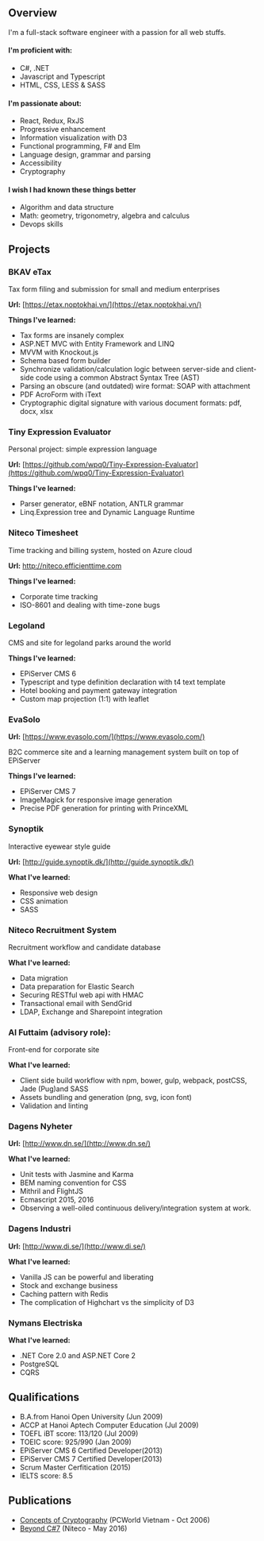 
## Overview

I'm a full-stack software engineer with a passion for all web stuffs.

#### I'm proficient with: 

- C#, .NET
- Javascript and Typescript
- HTML, CSS, LESS & SASS

#### I'm passionate about:

- React, Redux, RxJS
- Progressive enhancement
- Information visualization with D3
- Functional programming, F# and Elm
- Language design, grammar and parsing
- Accessibility
- Cryptography

#### I wish I had known these things better

- Algorithm and data structure
- Math: geometry, trigonometry, algebra and calculus
- Devops skills

## Projects

### BKAV eTax

Tax form filing and submission for small and medium enterprises

**Url:** [https://etax.noptokhai.vn/](https://etax.noptokhai.vn/)

**Things I've learned:**

- Tax forms are insanely complex
- ASP.NET MVC with Entity Framework and LINQ
- MVVM with Knockout.js
- Schema based form builder
- Synchronize validation/calculation logic between server-side and client-side code using a common Abstract Syntax Tree (AST)
- Parsing an obscure (and outdated) wire format: SOAP with attachment
- PDF AcroForm with iText
- Cryptographic digital signature with various document formats: pdf, docx, xlsx

### Tiny Expression Evaluator

Personal project: simple expression language

**Url:** [https://github.com/wpq0/Tiny-Expression-Evaluator](https://github.com/wpq0/Tiny-Expression-Evaluator)

**Things I've learned:**

- Parser generator, eBNF notation, ANTLR grammar
- Linq.Expression tree and Dynamic Language Runtime

### Niteco Timesheet
Time tracking and billing system, hosted on Azure cloud

**Url:** http://niteco.efficienttime.com

**Things I've learned:**

- Corporate time tracking
- ISO-8601 and dealing with time-zone bugs

### Legoland
CMS and site for legoland parks around the world

**Things I've learned:** 

- EPiServer CMS 6
- Typescript and type definition declaration with t4 text template
- Hotel booking and payment gateway integration
- Custom map projection (1:1) with leaflet

### EvaSolo

**Url:** [https://www.evasolo.com/](https://www.evasolo.com/)

B2C commerce site and a learning management system built on top of EPiServer

**Things I've learned:**

- EPiServer CMS 7
- ImageMagick for responsive image generation
- Precise PDF generation for printing with PrinceXML

### Synoptik

Interactive eyewear style guide

**Url:** [http://guide.synoptik.dk/](http://guide.synoptik.dk/)

**What I've learned:**

- Responsive web design
- CSS animation
- SASS

### Niteco Recruitment System

Recruitment workflow and candidate database

**What I've learned:**

- Data migration
- Data preparation for Elastic Search
- Securing RESTful web api with HMAC
- Transactional email with SendGrid
- LDAP, Exchange and Sharepoint integration

### Al Futtaim (advisory role): 

Front-end for corporate site

**What I've learned:**
- Client side build workflow with npm, bower, gulp, webpack, postCSS, Jade (Pug)and SASS
- Assets bundling and generation (png, svg, icon font)
- Validation and linting

### Dagens Nyheter 

**Url:** [http://www.dn.se/](http://www.dn.se/)

**What I've learned:**

- Unit tests with Jasmine and Karma
- BEM naming convention for CSS
- Mithril and FlightJS
- Ecmascript 2015, 2016
- Observing a well-oiled continuous delivery/integration system at work.

### Dagens Industri

**Url:** [http://www.di.se/](http://www.di.se/)

**What I've learned:**
- Vanilla JS can be powerful and liberating
- Stock and exchange business
- Caching pattern with Redis
- The complication of Highchart vs the simplicity of D3

### Nymans Electriska 

**What I've learned:**
- .NET Core 2.0 and ASP.NET Core 2
- PostgreSQL
- CQRS

## Qualifications

- B.A.from Hanoi Open University (Jun 2009)
- ACCP at Hanoi Aptech Computer Education (Jul 2009)
- TOEFL iBT score: 113/120 (Jul 2009)
- TOEIC score: 925/990 (Jan 2009)
- EPiServer CMS 6 Certified Developer(2013)
- EPiServer CMS 7 Certified Developer(2013)
- Scrum Master Cerfitication (2015)
- IELTS score: 8.5

## Publications

- [Concepts of Cryptography](http://www.pcworld.com.vn/articles/cong-nghe/cong-nghe/2006/02/1188574/khai-niem-ve-cryptography/) (PCWorld Vietnam - Oct 2006)
- [Beyond C#7](https://niteco.com/blogs/beyond-csharp7-definitive-guide/) (Niteco - May 2016)
